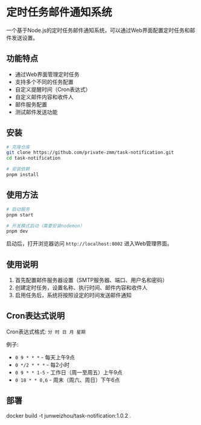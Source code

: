 # 定时任务邮件通知系统

一个基于Node.js的定时任务邮件通知系统，可以通过Web界面配置定时任务和邮件发送设置。

## 功能特点

- 通过Web界面管理定时任务
- 支持多个不同的任务配置
- 自定义提醒时间（Cron表达式）
- 自定义邮件内容和收件人
- 邮件服务配置
- 测试邮件发送功能

## 安装

```bash
# 克隆仓库
git clone https://github.com/private-zmm/task-notification.git
cd task-notification

# 安装依赖
pnpm install
```

## 使用方法

```bash
# 启动服务
pnpm start

# 开发模式启动（需要安装nodemon）
pnpm dev
```

启动后，打开浏览器访问 `http://localhost:8002` 进入Web管理界面。

## 使用说明

1. 首先配置邮件服务器设置（SMTP服务器、端口、用户名和密码）
2. 创建定时任务，设置名称、执行时间、邮件内容和收件人
3. 启用任务后，系统将按照设定的时间发送邮件通知

## Cron表达式说明

Cron表达式格式: `分 时 日 月 星期`

例子:
- `0 9 * * *` - 每天上午9点
- `0 */2 * * *` - 每2小时
- `0 9 * * 1-5` - 工作日（周一至周五）上午9点
- `0 18 * * 0,6` - 周末（周六、周日）下午6点 

## 部署

docker build -t junweizhou/task-notification:1.0.2 .